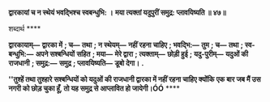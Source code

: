 **द्वारकायां च न स्थेयं भवद्भिश्च स्वबन्धुभि: ।** **मया त्यक्तां यदुपुरीं समुद्र: प्लावयिष्यति ॥ ४७॥** 

शब्दार्थ **** 

**द्वारकायाम्—** **द्वारका में** **; च—** **तथा** **; न स्थेयम्—** **नहीं रहना चाहिए** **; भवद्भि:—** **तुम** **; च—** **तथा** **; स्व-बन्धुभि:—** **अपने सश्बन्धियों** **सहित** **; मया—** **मेरे द्वारा** **; त्यक्ताम्—** **छोड़ी हुई** **; यदु-पुरीम्—** **यदुओं की राजधानी** **; समुद्र:—** **समुद्र** **; प्लावयिष्यति—** **डूबो देगा।** **.** 

**''तुश्हें तथा तुश्हारे सश्बन्धियों को यदुओं की राजधानी द्वारका में नहीं रहना चाहिए क्योंकि** **एक बार जब मैं उस नगरी को छोड़ चुका हूँ, तो यह समुद्र से आप्लावित हो जायेगी।ÓÓ** **** 